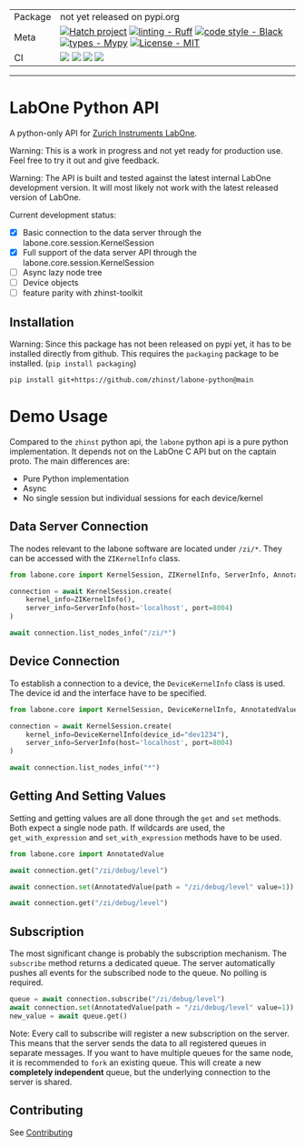 | | |
| --- | --- |
| Package | not yet released on pypi.org |
| Meta | [![Hatch project](https://img.shields.io/badge/%F0%9F%A5%9A-Hatch-4051b5.svg)](https://github.com/pypa/hatch) [![linting - Ruff](https://img.shields.io/endpoint?url=https://raw.githubusercontent.com/charliermarsh/ruff/main/assets/badge/v0.json)](https://github.com/charliermarsh/ruff) [![code style - Black](https://img.shields.io/badge/code%20style-black-000000.svg)](https://github.com/psf/black) [![types - Mypy](https://img.shields.io/badge/types-Mypy-blue.svg)](https://github.com/python/mypy) [![License - MIT](https://img.shields.io/badge/license-MIT-9400d3.svg)](https://spdx.org/licenses/)|
| CI | ![](https://github.com/zhinst/labone-python/actions/workflows/github-code-scanning/codeql/badge.svg) ![](https://codecov.io/gh/zhinst/labone-python/branch/main/graph/badge.svg?token=VUDDFQE20M) ![](https://github.com/zhinst/labone-python/actions/workflows/code_quality.yml/badge.svg) ![](https://github.com/zhinst/labone-python/actions/workflows/tests.yml/badge.svg) | 
-----

# LabOne Python API

A python-only API for [Zurich Instruments LabOne](https://www.zhinst.com/labone).

Warning:
    This is a work in progress and not yet ready for production use. Feel free
    to try it out and give feedback.

Warning:
    The API is built and tested against the latest internal LabOne development
    version. It will most likely not work with the latest released version of LabOne.

Current development status:

* [x] Basic connection to the data server through the labone.core.session.KernelSession
* [x] Full support of the data server API through the labone.core.session.KernelSession
* [ ] Async lazy node tree 
* [ ] Device objects
* [ ] feature parity with zhinst-toolkit

## Installation

Warning: 
    Since this package has not been released on pypi yet, it has to be installed
    directly from github. This requires the `packaging` package to be installed.
    (`pip install packaging`)

```bash
pip install git+https://github.com/zhinst/labone-python@main
```

# Demo Usage

Compared to the `zhinst` python api, the `labone` python api is a pure python
implementation. It depends not on the LabOne C API but on the captain proto.
The main differences are:

* Pure Python implementation
* Async
* No single session but individual sessions for each device/kernel

## Data Server Connection

The nodes relevant to the labone software are located under `/zi/*`. They
can be accessed with the `ZIKernelInfo` class.

```python
from labone.core import KernelSession, ZIKernelInfo, ServerInfo, AnnotatedValue

connection = await KernelSession.create(
    kernel_info=ZIKernelInfo(),
    server_info=ServerInfo(host='localhost', port=8004)
)

await connection.list_nodes_info("/zi/*")
```

## Device Connection

To establish a connection to a device, the `DeviceKernelInfo` class is used.
The device id and the interface have to be specified.

```python
from labone.core import KernelSession, DeviceKernelInfo, AnnotatedValue

connection = await KernelSession.create(
    kernel_info=DeviceKernelInfo(device_id="dev1234"),
    server_info=ServerInfo(host='localhost', port=8004)
)

await connection.list_nodes_info("*")
```

## Getting And Setting Values

Setting and getting values are all done through the `get` and `set` methods.
Both expect a single node path. If wildcards are used, the `get_with_expression`
and `set_with_expression` methods have to be used.

```python
from labone.core import AnnotatedValue

await connection.get("/zi/debug/level")

await connection.set(AnnotatedValue(path = "/zi/debug/level" value=1))

await connection.get("/zi/debug/level")
```

## Subscription

The most significant change is probably the subscription mechanism. The `subscribe` method
returns a dedicated queue. The server automatically pushes all events for
the subscribed node to the queue. No polling is required.

```python
queue = await connection.subscribe("/zi/debug/level")
await connection.set(AnnotatedValue(path = "/zi/debug/level" value=1))
new_value = await queue.get()
```

Note:
    Every call to subscribe will register a new subscription on the server.
    This means that the server sends the data to all registered queues in 
    separate messages. If you want to have multiple queues for the same node,
    it is recommended to `fork` an existing queue. This will create a new
    **completely independent** queue, but the underlying connection to the
    server is shared.

## Contributing

See [Contributing](CONTRIBUTING.md)
